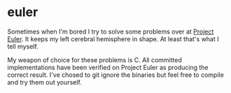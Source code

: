 # euler
Sometimes when I'm bored I try to solve some problems over at [Project Euler](https://projecteuler.net/). It keeps my left cerebral hemisphere in shape. At least that's what I tell myself.

My weapon of choice for these problems is C. All committed implementations have been verified on Project Euler as producing the correct result. I've chosed to git ignore the binaries but feel free to compile and try them out yourself.

